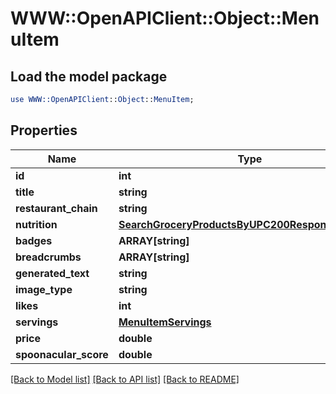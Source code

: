# WWW::OpenAPIClient::Object::MenuItem

## Load the model package
```perl
use WWW::OpenAPIClient::Object::MenuItem;
```

## Properties
Name | Type | Description | Notes
------------ | ------------- | ------------- | -------------
**id** | **int** |  | 
**title** | **string** |  | 
**restaurant_chain** | **string** |  | 
**nutrition** | [**SearchGroceryProductsByUPC200ResponseNutrition**](SearchGroceryProductsByUPC200ResponseNutrition.md) |  | [optional] 
**badges** | **ARRAY[string]** |  | [optional] 
**breadcrumbs** | **ARRAY[string]** |  | [optional] 
**generated_text** | **string** |  | [optional] 
**image_type** | **string** |  | [optional] 
**likes** | **int** |  | [optional] 
**servings** | [**MenuItemServings**](MenuItemServings.md) |  | [optional] 
**price** | **double** |  | 
**spoonacular_score** | **double** |  | 

[[Back to Model list]](../README.md#documentation-for-models) [[Back to API list]](../README.md#documentation-for-api-endpoints) [[Back to README]](../README.md)


